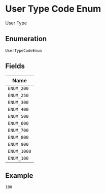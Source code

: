
# User Type Code Enum

User Type

## Enumeration

`UserTypeCodeEnum`

## Fields

| Name |
|  --- |
| `ENUM_200` |
| `ENUM_250` |
| `ENUM_300` |
| `ENUM_400` |
| `ENUM_500` |
| `ENUM_600` |
| `ENUM_700` |
| `ENUM_800` |
| `ENUM_900` |
| `ENUM_1000` |
| `ENUM_100` |

## Example

```
100
```

